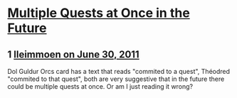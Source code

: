 # [Multiple Quests at Once in the Future](https://community.fantasyflightgames.com/topic/49299-multiple-quests-at-once-in-the-future/)

## 1 [lleimmoen on June 30, 2011](https://community.fantasyflightgames.com/topic/49299-multiple-quests-at-once-in-the-future/?do=findComment&comment=493489)

Dol Guldur Orcs card has a text that reads "commited to a quest", Théodred "commited to that quest", both are very suggestive that in the future there could be multiple quests at once. Or am I just reading it wrong?

